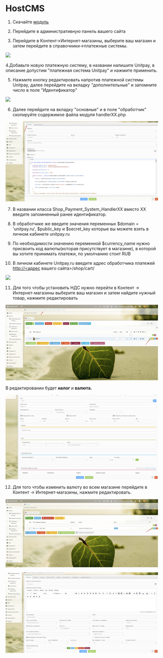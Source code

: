 # HostCMS

1. Скачайте [модуль](https://github.com/unitpay/hostcms-module/archive/master.zip)

2. Перейдите в административную панель вашего сайта

3. Перейдите в Контент-&gt;Интернет-магазины, выберите ваш магазин и затем перейдите в справочники-&gt;платежные системы.

![](../../.gitbook/assets/h1.png)

4.Добавьте новую платежную систему, в названии напишите Unitpay, в описание допустим "платежная система Unitpay" и нажмите применить.

5. Нажмите кнопку редактировать напротив платежной системы Unitpay, далее перейдите на вкладку "дополнительные" и запомните число в поле "Идентификатор"

![](https://d33v4339jhl8k0.cloudfront.net/docs/assets/551a91dbe4b0221aadf24410/images/5836d65c9033600698172453/file-AlNALyI8nn.png)

6. Далее перейдите на вкладку "основные" и в поле "обработчик" скопируйте содержимое файла модуля handlerXX.php

![](../../.gitbook/assets/h3%20%281%29%20%281%29.jpg)

7. В названии класса Shop\_Payment\_System\_HandlerXX вместо XX введите запомненный ранее идентификатор.

8. В обработчике же введите значения переменных $domain = 'unitpay.ru', $public\_key и $secret\_key которые вы можете взять в личном кабинете unitpay.ru

9. По необходимости значению переменной $currency\_name нужно присвоить код валюты\(которая присутствует в магазине\), в которой вы хотите принимать платежи, по умолчанию стоит RUB

10. В личном кабинете Unitpay.ru введите адрес обработчика платежей [http://&lt;адрес](http://xn--%3C-8cdug0fj/) вашего сайта&gt;/shop/cart/

![](https://d33v4339jhl8k0.cloudfront.net/docs/assets/551a91dbe4b0221aadf24410/images/5836d9a3c6979106d373617d/file-WigCbE6rTX.png)

11. Для того чтобы установить НДС нужно перейти в Контент -&gt; Интернет-магазины выберите ваш магазин и затем найдите нужный товар, нажмите редактировать

![](../../.gitbook/assets/h4.jpg)

 В редактировании будет **налог** и **валюта.**

![](../../.gitbook/assets/h5.jpg)

12. Для того чтобы изменить валюту во всем магазине перейдите в Контент -&gt; Интернет-магазины, нажмите редактировать.

![](../../.gitbook/assets/h6.jpg)

![](../../.gitbook/assets/h7.jpg)

